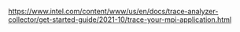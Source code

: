 https://www.intel.com/content/www/us/en/docs/trace-analyzer-collector/get-started-guide/2021-10/trace-your-mpi-application.html